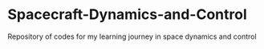 # Spacecraft-Dynamics-and-Control
Repository of codes for my learning journey in space dynamics and control
